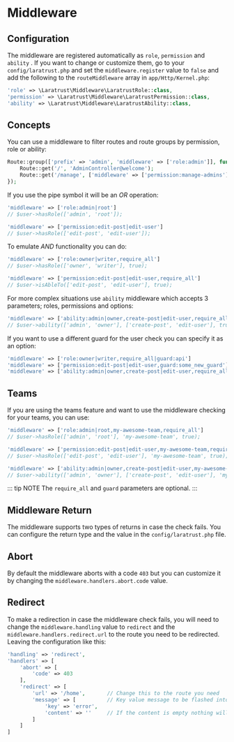 # Middleware

## Configuration

The middleware are registered automatically as `role`, `permission` and `ability` . If you want to change or customize them, go to your `config/laratrust.php` and set the `middleware.register` value to `false` and add  the following to the `routeMiddleware` array in `app/Http/Kernel.php`:

```php
'role' => \Laratrust\Middleware\LaratrustRole::class,
'permission' => \Laratrust\Middleware\LaratrustPermission::class,
'ability' => \Laratrust\Middleware\LaratrustAbility::class,
```

## Concepts

You can use a middleware to filter routes and route groups by permission, role or ability:

```php
Route::group(['prefix' => 'admin', 'middleware' => ['role:admin']], function() {
    Route::get('/', 'AdminController@welcome');
    Route::get('/manage', ['middleware' => ['permission:manage-admins'], 'uses' => 'AdminController@manageAdmins']);
});
```

If you use the pipe symbol it will be an *OR* operation:

```php
'middleware' => ['role:admin|root']
// $user->hasRole(['admin', 'root']);

'middleware' => ['permission:edit-post|edit-user']
// $user->hasRole(['edit-post', 'edit-user']);
```

To emulate *AND* functionality you can do:

```php
'middleware' => ['role:owner|writer,require_all']
// $user->hasRole(['owner', 'writer'], true);

'middleware' => ['permission:edit-post|edit-user,require_all']
// $user->isAbleTo(['edit-post', 'edit-user'], true);
```

For more complex situations use `ability` middleware which accepts 3 parameters; roles, permissions and options:

```php
'middleware' => ['ability:admin|owner,create-post|edit-user,require_all']
// $user->ability(['admin', 'owner'], ['create-post', 'edit-user'], true)
```

If you want to use a different guard for the user check you can specify it as an option:

```php
'middleware' => ['role:owner|writer,require_all|guard:api']
'middleware' => ['permission:edit-post|edit-user,guard:some_new_guard']
'middleware' => ['ability:admin|owner,create-post|edit-user,require_all|guard:web']
```

## Teams

If you are using the teams feature and want to use the middleware checking for your teams, you can use:

```php
'middleware' => ['role:admin|root,my-awesome-team,require_all']
// $user->hasRole(['admin', 'root'], 'my-awesome-team', true);

'middleware' => ['permission:edit-post|edit-user,my-awesome-team,require_all']
// $user->hasRole(['edit-post', 'edit-user'], 'my-awesome-team', true);

'middleware' => ['ability:admin|owner,create-post|edit-user,my-awesome-team,require_all']
// $user->ability(['admin', 'owner'], ['create-post', 'edit-user'], 'my-awesome-team', true);
```

::: tip NOTE
The `require_all` and `guard` parameters are optional.
:::

## Middleware Return

The middleware supports two types of returns in case the check fails. You can configure the return type and the value in the `config/laratrust.php` file.

## Abort

By default the middleware aborts with a code `403` but you can customize it by changing the `middleware.handlers.abort.code` value.

## Redirect

To make a redirection in case the middleware check fails, you will need to change the `middleware.handling` value to `redirect` and the `middleware.handlers.redirect.url` to the route you need to be redirected. Leaving the configuration like this:

```php
'handling' => 'redirect',
'handlers' => [
    'abort' => [
        'code' => 403
    ],
    'redirect' => [
        'url' => '/home',       // Change this to the route you need
        'message' => [          // Key value message to be flashed into the session.
            'key' => 'error',
            'content' => ''     // If the content is empty nothing will be flashed to the session.
        ]
    ]
]
```
